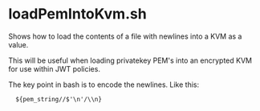 # loadPemIntoKvm.sh

Shows how to load the contents of a file with newlines into a KVM as a value.

This will be useful when loading privatekey PEM's into an encrypted KVM for use within JWT policies.

The key point in bash is to encode the newlines. Like this:

```
  ${pem_string//$'\n'/\\n}
```


